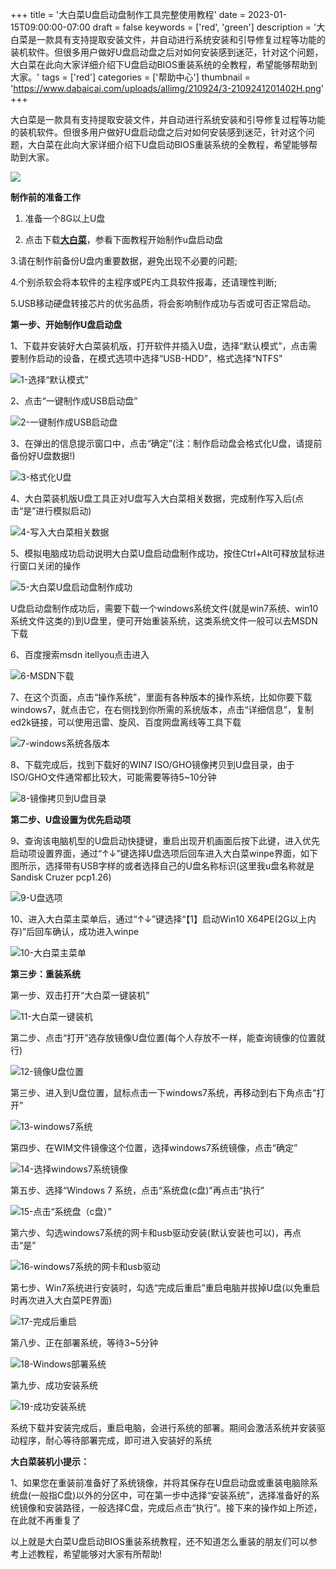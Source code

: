 +++
title = '大白菜U盘启动盘制作工具完整使用教程'
date = 2023-01-15T09:00:00-07:00
draft = false
keywords = ['red', 'green']
description = '大白菜是一款具有支持提取安装文件，并自动进行系统安装和引导修复过程等功能的装机软件。但很多用户做好U盘启动盘之后对如何安装感到迷茫，针对这个问题，大白菜在此向大家详细介绍下U盘启动BIOS重装系统的全教程，希望能够帮助到大家。'
tags = ['red']
categories = ['帮助中心']
thumbnail = 'https://www.dabaicai.com/uploads/allimg/210924/3-2109241201402H.png'
+++

大白菜是一款具有支持提取安装文件，并自动进行系统安装和引导修复过程等功能的装机软件。但很多用户做好U盘启动盘之后对如何安装感到迷茫，针对这个问题，大白菜在此向大家详细介绍下U盘启动BIOS重装系统的全教程，希望能够帮助到大家。

![](https://www.dabaicai.com/uploads/allimg/210924/3-210924115Q2515.jpg)
 
 **制作前的准备工作**

1. 准备一个8G以上U盘

2. 点击下载[**大白菜**](https://www.dabaicai.com)，参看下面教程开始制作u盘启动盘

3.请在制作前备份U盘内重要数据，避免出现不必要的问题;

4.个别杀软会将本软件的主程序或PE内工具软件报毒，还请理性判断;

5.USB移动硬盘转接芯片的优劣品质，将会影响制作成功与否或可否正常启动。

**第一步、开始制作U盘启动盘**
 
1、下载并安装好大白菜装机版，打开软件并插入U盘，选择“默认模式”，点击需要制作启动的设备，在模式选项中选择“USB-HDD”，格式选择“NTFS”

![1-选择“默认模式”](https://www.dabaicai.com/uploads/allimg/210924/3-210924115R5325.png)

2、点击“一键制作成USB启动盘”

![2-一键制作成USB启动盘](https://www.dabaicai.com/uploads/allimg/210924/3-210924115S3604.png)

3、在弹出的信息提示窗口中，点击“确定”(注：制作启动盘会格式化U盘，请提前备份好U盘数据!)

![3-格式化U盘](https://www.dabaicai.com/uploads/allimg/210924/3-210924115T13G.png)

4、大白菜装机版U盘工具正对U盘写入大白菜相关数据，完成制作写入后(点击“是”进行模拟启动)

![4-写入大白菜相关数据](https://www.dabaicai.com/uploads/allimg/210924/3-210924115U0362.png)

5、模拟电脑成功启动说明大白菜U盘启动盘制作成功，按住Ctrl+Alt可释放鼠标进行窗口关闭的操作

![5-大白菜U盘启动盘制作成功](https://www.dabaicai.com/uploads/allimg/210924/3-210924115911b1.png)

U盘启动盘制作成功后，需要下载一个windows系统文件(就是win7系统、win10系统文件这类的)到U盘里，便可开始重装系统，这类系统文件一般可以去MSDN下载

6、百度搜索msdn itellyou点击进入

![6-MSDN下载](https://www.dabaicai.com/uploads/allimg/210924/3-21092411592I27.png)

7、在这个页面，点击“操作系统”，里面有各种版本的操作系统，比如你要下载windows7，就点击它，在右侧找到你所需的系统版本，点击“详细信息”，复制ed2k链接，可以使用迅雷、旋风、百度网盘离线等工具下载
 
![7-windows系统各版本](https://www.dabaicai.com/uploads/allimg/210924/3-21092411593H34.png)

8、下载完成后，找到下载好的WIN7 ISO/GHO镜像拷贝到U盘目录，由于ISO/GHO文件通常都比较大，可能需要等待5~10分钟
 
![8-镜像拷贝到U盘目录](https://www.dabaicai.com/uploads/allimg/210924/3-2109241159511P.png)

**第二步、U盘设置为优先启动项**
 
9、查询该电脑机型的U盘启动快捷键，重启出现开机画面后按下此键，进入优先启动项设置界面，通过“↑↓”键选择U盘选项后回车进入大白菜winpe界面，如下图所示，选择带有USB字样的或者选择自己的U盘名称标识(这里我u盘名称就是Sandisk Cruzer pcp1.26)
 
![9-U盘选项](https://www.dabaicai.com/uploads/allimg/210924/3-210924120004340.png)

10、进入大白菜主菜单后，通过“↑↓”键选择“【1】启动Win10 X64PE(2G以上内存)”后回车确认，成功进入winpe

![10-大白菜主菜单](https://www.dabaicai.com/uploads/allimg/210924/3-210924120015K4.jpg)

**第三步：重装系统**
 
第一步、双击打开“大白菜一键装机”
 
![11-大白菜一键装机](https://www.dabaicai.com/uploads/allimg/210924/3-21092412002Sb.png)

第二步、点击“打开”选存放镜像U盘位置(每个人存放不一样，能查询镜像的位置就行)

![12-镜像U盘位置](https://www.dabaicai.com/uploads/allimg/210924/3-21092412003M29.png)

第三步、进入到U盘位置，鼠标点击一下windows7系统，再移动到右下角点击“打开”

![13-windows7系统](https://www.dabaicai.com/uploads/allimg/210924/3-21092412005TP.png)

第四步、在WIM文件镜像这个位置，选择windows7系统镜像，点击“确定”

![14-选择windows7系统镜像](https://www.dabaicai.com/uploads/allimg/210924/3-210924120106264.png)

第五步、选择“Windows 7 系统，点击“系统盘(c盘)”再点击“执行”

![15-点击“系统盘（c盘）”](https://www.dabaicai.com/uploads/allimg/210924/3-21092412011C22.png)

第六步、勾选windows7系统的网卡和usb驱动安装(默认安装也可以)，再点击“是”

![16-windows7系统的网卡和usb驱动](https://www.dabaicai.com/uploads/allimg/210924/3-2109241201259E.png)

第七步、Win7系统进行安装时，勾选“完成后重启”重启电脑并拔掉U盘(以免重启时再次进入大白菜PE界面)

![17-完成后重启](https://www.dabaicai.com/uploads/allimg/210924/3-210924120132Z7.png)

第八步、正在部署系统，等待3~5分钟

![18-Windows部署系统](https://www.dabaicai.com/uploads/allimg/210924/3-2109241201402H.png)

第九步、成功安装系统

![19-成功安装系统](https://www.dabaicai.com/uploads/allimg/210924/3-210924120150610.png)

系统下载并安装完成后，重启电脑，会进行系统的部署。期间会激活系统并安装驱动程序，耐心等待部署完成，即可进入安装好的系统

**大白菜装机小提示：**

1、如果您在重装前准备好了系统镜像，并将其保存在U盘启动盘或重装电脑除系统盘(一般指C盘)以外的分区中，可在第一步中选择“安装系统”，选择准备好的系统镜像和安装路径，一般选择C盘，完成后点击“执行”。接下来的操作如上所述，在此就不再重复了

以上就是大白菜U盘启动BIOS重装系统教程，还不知道怎么重装的朋友们可以参考上述教程，希望能够对大家有所帮助!